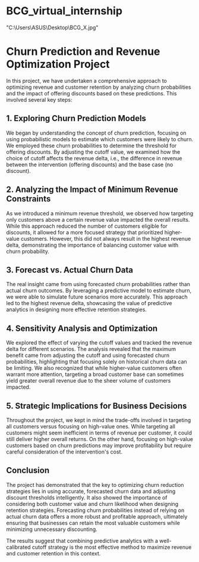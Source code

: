 # BCG_virtual_internship 
"C:\Users\ASUS\Desktop\BCG_X.jpg"

# Churn Prediction and Revenue Optimization Project

In this project, we have undertaken a comprehensive approach to optimizing revenue and customer retention by analyzing churn probabilities and the impact of offering discounts based on these predictions. This involved several key steps:

## 1. Exploring Churn Prediction Models

We began by understanding the concept of churn prediction, focusing on using probabilistic models to estimate which customers were likely to churn. We employed these churn probabilities to determine the threshold for offering discounts. By adjusting the cutoff value, we examined how the choice of cutoff affects the revenue delta, i.e., the difference in revenue between the intervention (offering discounts) and the base case (no discount).

## 2. Analyzing the Impact of Minimum Revenue Constraints

As we introduced a minimum revenue threshold, we observed how targeting only customers above a certain revenue value impacted the overall results. While this approach reduced the number of customers eligible for discounts, it allowed for a more focused strategy that prioritized higher-value customers. However, this did not always result in the highest revenue delta, demonstrating the importance of balancing customer value with churn probability.

## 3. Forecast vs. Actual Churn Data

The real insight came from using forecasted churn probabilities rather than actual churn outcomes. By leveraging a predictive model to estimate churn, we were able to simulate future scenarios more accurately. This approach led to the highest revenue delta, showcasing the value of predictive analytics in designing more effective retention strategies.

## 4. Sensitivity Analysis and Optimization

We explored the effect of varying the cutoff values and tracked the revenue delta for different scenarios. The analysis revealed that the maximum benefit came from adjusting the cutoff and using forecasted churn probabilities, highlighting that focusing solely on historical churn data can be limiting. We also recognized that while higher-value customers often warrant more attention, targeting a broad customer base can sometimes yield greater overall revenue due to the sheer volume of customers impacted.

## 5. Strategic Implications for Business Decisions

Throughout the project, we kept in mind the trade-offs involved in targeting all customers versus focusing on high-value ones. While targeting all customers might seem inefficient in terms of revenue per customer, it could still deliver higher overall returns. On the other hand, focusing on high-value customers based on churn predictions may improve profitability but require careful consideration of the intervention's cost.

## Conclusion

The project has demonstrated that the key to optimizing churn reduction strategies lies in using accurate, forecasted churn data and adjusting discount thresholds intelligently. It also showed the importance of considering both customer value and churn likelihood when designing retention strategies. Forecasting churn probabilities instead of relying on actual churn data offers a more robust and profitable approach, ultimately ensuring that businesses can retain the most valuable customers while minimizing unnecessary discounting. 

The results suggest that combining predictive analytics with a well-calibrated cutoff strategy is the most effective method to maximize revenue and customer retention in this context.
